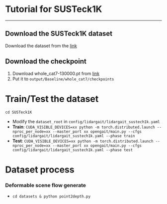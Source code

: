 # Tutorial for SUSTeck1K

---

## Download the SUSTeck1K dataset 

Download the dataset from the [link](https://github.com/ShiqiYu/OpenGait)

## Download the checkpoint 

1. Download whole_cat7-130000.pt from [link](http://www.cwang93.net:1000/share/YnZ8X9JF)
2. Put it to `output/Baseline/whole_cat7/checkpoints`

# Train/Test the dataset
```cd SUSTeck1K```
- Modify the `dataset_root` in `config/lidargait/lidargait_sustech1k.yaml`
- **Train**:
`CUDA_VISIBLE_DEVICES=xx python -m torch.distributed.launch --nproc_per_node=xx --master_port xx opengait/main.py --cfgs config/lidargait/lidargait_sustech1k.yaml --phase train`
- **Test**:
`CUDA_VISIBLE_DEVICES=xx python -m torch.distributed.launch --nproc_per_node=xx --master_port xx opengait/main.py --cfgs config/lidargait/lidargait_sustech1k.yaml --phase test`


# Dataset process

### Deformable scene flow generate
- ```cd datasets & python point2depth.py```